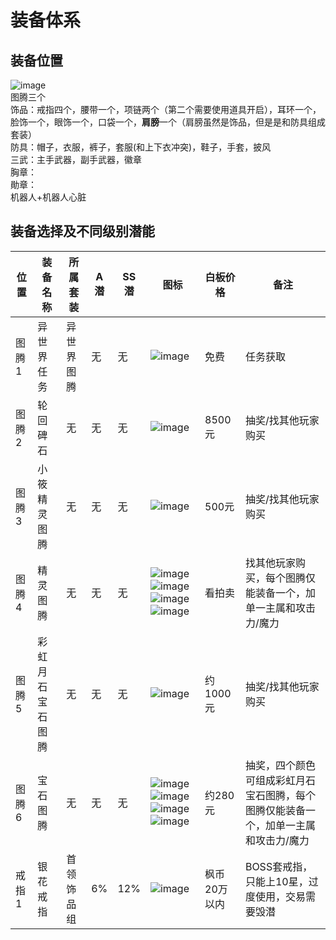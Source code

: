 # 装备体系
## 装备位置
![image](https://user-images.githubusercontent.com/6283866/159213805-abaa4f4b-a477-4915-a743-168cd0f1e522.png)  
图腾三个  
饰品：戒指四个，腰带一个，项链两个（第二个需要使用道具开启），耳环一个，脸饰一个，眼饰一个，口袋一个，**肩膀**一个（肩膀虽然是饰品，但是是和防具组成套装）  
防具：帽子，衣服，裤子，套服(和上下衣冲突)，鞋子，手套，披风  
三武：主手武器，副手武器，徽章  
胸章：  
勛章：  
机器人+机器人心脏  
## 装备选择及不同级别潜能  
|位置|装备名称|所属套装|A潜|SS潜|图标|白板价格|备注|
|----|----|-----|-----|-----|----|-----|-----|
|图腾1|异世界任务|异世界图腾|无|无|![image](https://user-images.githubusercontent.com/6283866/159214778-05ba040e-311b-4c7a-ad1a-609932b94134.png)|免费|任务获取|
|图腾2|轮回碑石|无|无|无|![image](https://user-images.githubusercontent.com/6283866/159215213-dca723d4-12dd-418b-b98c-24aa579ea917.png)|8500元|抽奖/找其他玩家购买|
|图腾3|小筱精灵图腾|无|无|无|![image](https://user-images.githubusercontent.com/6283866/159215378-de50fd81-f476-44c7-b1d2-f396c9c38853.png)|500元|抽奖/找其他玩家购买|
|图腾4|精灵图腾|无|无|无|![image](https://user-images.githubusercontent.com/6283866/159216134-d4676ac4-e803-4619-a101-18c5dafe82d8.png)![image](https://user-images.githubusercontent.com/6283866/159216146-8f858f83-677d-475f-9378-396182b6541d.png)![image](https://user-images.githubusercontent.com/6283866/159216152-b3c7bcef-1877-4688-be36-522c85730384.png)![image](https://user-images.githubusercontent.com/6283866/159216165-9eca2898-5d6b-4a1f-b884-cfa71de0afa8.png)|看拍卖|找其他玩家购买，每个图腾仅能装备一个，加单一主属和攻击力/魔力|
|图腾5|彩虹月石宝石图腾|无|无|无|![image](https://user-images.githubusercontent.com/6283866/159215472-9bc9ca7d-a6e4-40a8-ac05-df8b4cdc8ec6.png)|约1000元|抽奖/找其他玩家购买|
|图腾6|宝石图腾|无|无|无|![image](https://user-images.githubusercontent.com/6283866/159215530-366857df-8be5-4ac6-9562-486e3417a05b.png)![image](https://user-images.githubusercontent.com/6283866/159215539-b2c41682-6d3d-4fd6-80a0-35e1e2214b83.png)![image](https://user-images.githubusercontent.com/6283866/159215555-f95c1751-e138-42e9-a162-971a88655c61.png)![image](https://user-images.githubusercontent.com/6283866/159215567-92314209-94f6-46ff-b46d-654aeebe02e0.png)|约280元|抽奖，四个颜色可组成彩虹月石宝石图腾，每个图腾仅能装备一个，加单一主属和攻击力/魔力|
|戒指1|银花戒指|首领饰品组|6%|12%|![image](https://user-images.githubusercontent.com/6283866/159216413-e7e3028a-a6a1-4072-951e-fc8467bf5965.png)|枫币20万以内|BOSS套戒指，只能上10星，过度使用，交易需要毁潜|
## 
